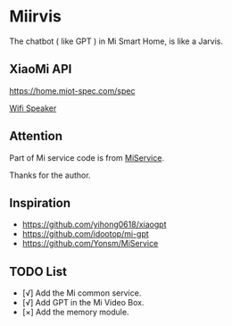 # Miirvis

The chatbot ( like GPT ) in Mi Smart Home, is like a Jarvis.

## XiaoMi API
https://home.miot-spec.com/spec

[Wifi Speaker](https://home.miot-spec.com/spec?type=urn:miot-spec-v2:device:speaker:0000A015:xiaomi-x08a:2)

## Attention

Part of Mi service code is from [MiService](https://github.com/Yonsm/MiService).

Thanks for the author.

## Inspiration
- https://github.com/yihong0618/xiaogpt
- https://github.com/idootop/mi-gpt
- https://github.com/Yonsm/MiService

## TODO List

- [√] Add the Mi common service.
- [√] Add GPT in the Mi Video Box.
- [×] Add the memory module.